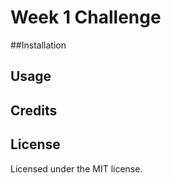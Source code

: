 # Week 1 Challenge

##Installation


## Usage


## Credits


## License

Licensed under the MIT license.
